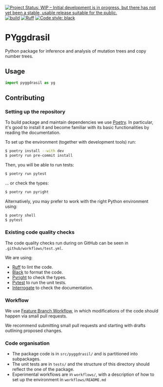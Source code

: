 [![Project Status: WIP – Initial development is in progress, but there has not yet been a stable, usable release suitable for the public.](https://www.repostatus.org/badges/latest/wip.svg)](https://www.repostatus.org/#wip)
[![build](https://github.com/cbg-ethz/PYggdrasil/actions/workflows/test.yml/badge.svg)](https://github.com/cbg-ethz/PYggdrasil/actions/workflows/test.yml)
[![Ruff](https://img.shields.io/endpoint?url=https://raw.githubusercontent.com/charliermarsh/ruff/main/assets/badge/v2.json)](https://github.com/charliermarsh/ruff)
[![Code style: black](https://img.shields.io/badge/code%20style-black-000000.svg)](https://github.com/psf/black)

# PYggdrasil

Python package for inference and analysis of mutation trees and copy number trees.


## Usage

```python
import pyggdrasil as yg
```


## Contributing

### Setting up the repository

To build package and maintain dependencies we use [Poetry](https://python-poetry.org/).
In particular, it's good to install it and become familiar with its basic functionalities by reading the documentation. 

To set up the environment (together with development tools) run:
```bash
$ poetry install --with dev
$ poetry run pre-commit install
```

Then, you will be able to run tests:
```bash
$ poetry run pytest
```
... or check the types:
```bash
$ poetry run pyright
```

Alternatively, you may prefer to work with the right Python environment using:
```bash
$ poetry shell
$ pytest
```

### Existing code quality checks
The code quality checks run during on GitHub can be seen in ``.github/workflows/test.yml``.

We are using:
  - [Ruff](https://github.com/charliermarsh/ruff) to lint the code.
  - [Black](https://github.com/psf/black) to format the code.
  - [Pyright](https://github.com/microsoft/pyright) to check the types.
  - [Pytest](https://docs.pytest.org/) to run the unit tests.
  - [Interrogate](https://interrogate.readthedocs.io/) to check the documentation.


### Workflow

We use [Feature Branch Workflow](https://www.atlassian.com/git/tutorials/comparing-workflows/feature-branch-workflow),
in which modifications of the code should happen via small pull requests.

We recommend submitting small pull requests and starting with drafts outlining proposed changes.

### Code organisation

- The package code is in ``src/pyggdrasil/`` and is partitioned into subpackages.
- The unit tests are in ``tests/`` and the structure of this directory should reflect the one of the package.
- Experimental workflows are in ``workflows/``, with a description of how to set up the environment in ``workflows/README.md``

